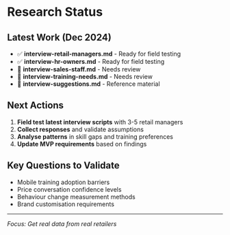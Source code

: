 # Research Status

## Latest Work (Dec 2024)
- ✅ **interview-retail-managers.md** - Ready for field testing
- ✅ **interview-hr-owners.md** - Ready for field testing
- 🔄 **interview-sales-staff.md** - Needs review
- 🔄 **interview-training-needs.md** - Needs review
- 📝 **interview-suggestions.md** - Reference material

## Next Actions
1. **Field test latest interview scripts** with 3-5 retail managers
2. **Collect responses** and validate assumptions
3. **Analyse patterns** in skill gaps and training preferences
4. **Update MVP requirements** based on findings

## Key Questions to Validate
- Mobile training adoption barriers
- Price conversation confidence levels
- Behaviour change measurement methods
- Brand customisation requirements

---
*Focus: Get real data from real retailers* 